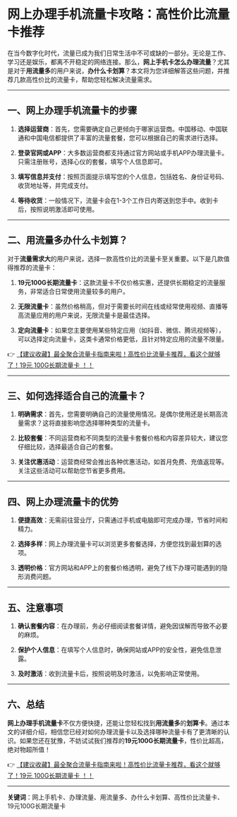# 网上办理手机流量卡攻略：高性价比流量卡推荐

在当今数字化时代，流量已成为我们日常生活中不可或缺的一部分。无论是工作、学习还是娱乐，都离不开稳定的网络连接。那么，**网上手机卡怎么办理流量**？尤其是对于**用流量多**的用户来说，**办什么卡划算**？本文将为您详细解答这些问题，并推荐几款高性价比的流量卡，帮助您轻松解决流量需求。

---

## 一、网上办理手机流量卡的步骤

1. **选择运营商**：首先，您需要确定自己更倾向于哪家运营商。中国移动、中国联通和中国电信都提供了丰富的流量套餐，您可以根据自己的需求进行选择。
  
2. **登录官网或APP**：大多数运营商都支持通过官方网站或手机APP办理流量卡。只需注册账号，选择心仪的套餐，填写个人信息即可。

3. **填写信息并支付**：按照页面提示填写您的个人信息，包括姓名、身份证号码、收货地址等，并完成支付。

4. **等待收货**：一般情况下，流量卡会在1-3个工作日内寄送到您手中。收到卡后，按照说明激活即可使用。

---

## 二、用流量多办什么卡划算？

对于**流量需求大**的用户来说，选择一款高性价比的流量卡至关重要。以下是几款值得推荐的流量卡：

1. **19元100G长期流量卡**：这款流量卡不仅价格实惠，还提供长期稳定的流量服务，非常适合日常使用流量较多的用户。
   
2. **无限流量卡**：虽然价格稍高，但对于需要长时间在线或经常使用视频、直播等高流量应用的用户来说，无限流量卡是最佳选择。

3. **定向流量卡**：如果您主要使用某些特定应用（如抖音、微信、腾讯视频等），可以选择定向流量卡，这类卡通常价格更低，且针对特定应用的流量不限量。

👉 [【建议收藏】最全聚合流量卡指南来啦！高性价比流量卡推荐，看这个就够了！19元 100G长期流量卡 ！！](https://bit.ly/Liuliangka)

---

## 三、如何选择适合自己的流量卡？

1. **明确需求**：首先，您需要明确自己的流量使用情况。是偶尔使用还是长期高流量需求？这将直接影响您选择哪种类型的流量卡。

2. **比较套餐**：不同运营商和不同类型的流量卡套餐价格和内容差异较大，建议您仔细比较，选择最适合自己的套餐。

3. **关注优惠活动**：运营商经常会推出各种优惠活动，如首月免费、充值返现等。关注这些活动可以帮助您节省更多费用。

---

## 四、网上办理流量卡的优势

1. **便捷高效**：无需前往营业厅，只需通过手机或电脑即可完成办理，节省时间和精力。

2. **选择多样**：网上办理流量卡可以浏览更多套餐选择，方便您找到最划算的选项。

3. **透明价格**：官方网站和APP上的套餐价格透明，避免了线下办理可能遇到的隐形消费问题。

---

## 五、注意事项

1. **确认套餐内容**：在办理前，务必仔细阅读套餐详情，避免因误解而导致不必要的麻烦。

2. **保护个人信息**：在填写个人信息时，确保网站或APP的安全性，避免信息泄露。

3. **及时激活**：收到流量卡后，按照说明及时激活，以免影响正常使用。

---

## 六、总结

**网上办理手机流量卡**不仅方便快捷，还能让您轻松找到**用流量多**的**划算卡**。通过本文的详细介绍，相信您已经对如何办理流量卡以及选择哪种流量卡有了更清晰的认识。如果您还在犹豫，不妨试试我们推荐的**19元100G长期流量卡**，性价比超高，绝对物超所值！

👉 [【建议收藏】最全聚合流量卡指南来啦！高性价比流量卡推荐，看这个就够了！19元 100G长期流量卡 ！！](https://bit.ly/Liuliangka)

---

**关键词**：网上手机卡、办理流量、用流量多、办什么卡划算、高性价比流量卡、19元100G长期流量卡
